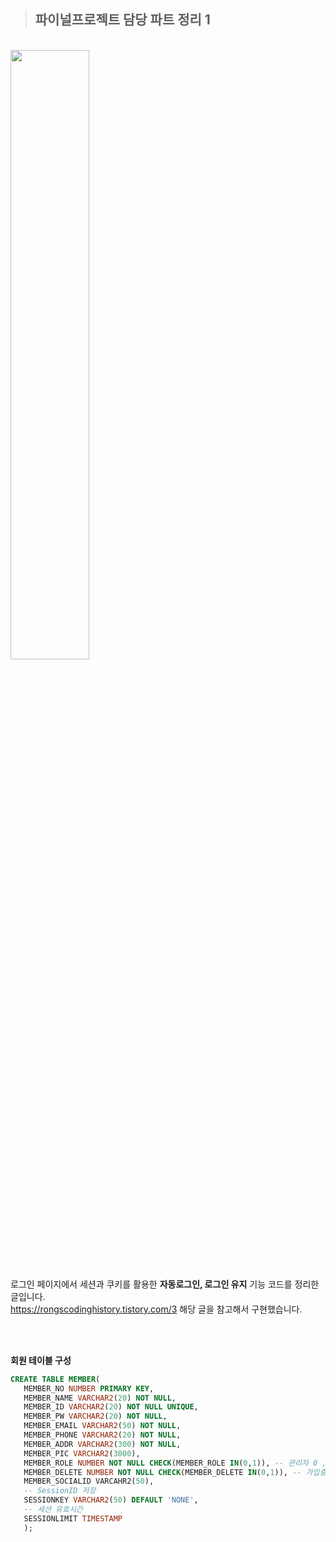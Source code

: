 
> ## 파이널프로젝트 담당 파트 정리 1

<br/>

<img width="50%" src="https://user-images.githubusercontent.com/75427390/148050204-a4cb4da5-4bf6-444f-90d5-176de29dea34.png">


<br/>

로그인 페이지에서 세션과 쿠키를 활용한 **자동로그인, 로그인 유지** 기능 코드를 정리한 글입니다.   
https://rongscodinghistory.tistory.com/3 해당 글을 참고해서 구현했습니다.

<br/>
<br/>

**회원 테이블 구성**

```sql
CREATE TABLE MEMBER(
   MEMBER_NO NUMBER PRIMARY KEY,
   MEMBER_NAME VARCHAR2(20) NOT NULL,
   MEMBER_ID VARCHAR2(20) NOT NULL UNIQUE,
   MEMBER_PW VARCHAR2(20) NOT NULL,
   MEMBER_EMAIL VARCHAR2(50) NOT NULL,
   MEMBER_PHONE VARCHAR2(20) NOT NULL,
   MEMBER_ADDR VARCHAR2(300) NOT NULL,
   MEMBER_PIC VARCHAR2(3000),
   MEMBER_ROLE NUMBER NOT NULL CHECK(MEMBER_ROLE IN(0,1)), -- 관리자 0 , 회원 1
   MEMBER_DELETE NUMBER NOT NULL CHECK(MEMBER_DELETE IN(0,1)), -- 가입중 0 , 탈퇴 1
   MEMBER_SOCIALID VARCAHR2(50),
   -- SessionID 저장
   SESSIONKEY VARCHAR2(50) DEFAULT 'NONE',
   -- 세션 유효시간
   SESSIONLIMIT TIMESTAMP
   );
```

<br/>
<br/>




